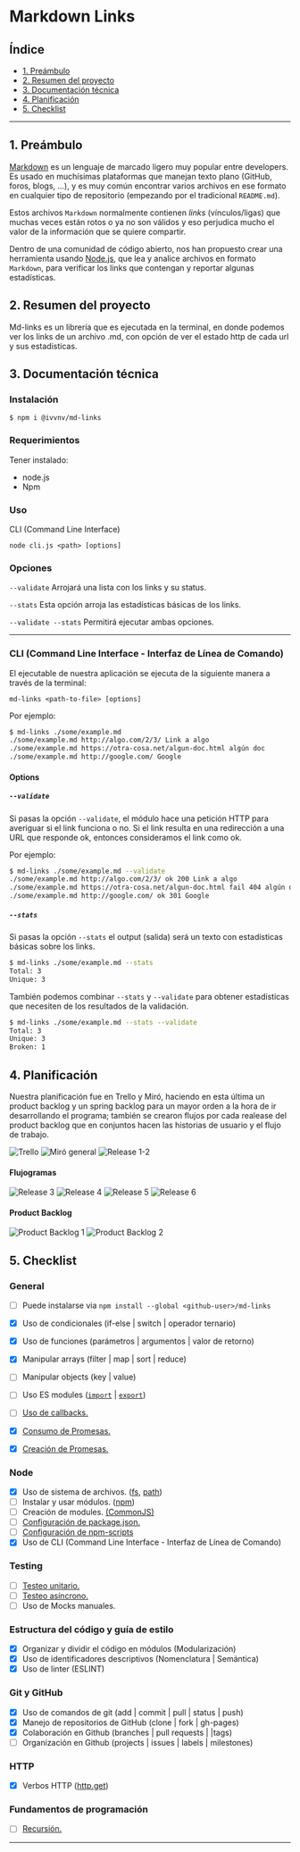 # Markdown Links

## Índice

* [1. Preámbulo](#1-preámbulo)
* [2. Resumen del proyecto](#2-resumen-del-proyecto)
* [3. Documentación técnica](#3-documentación-técnica)
* [4. Planificación](#4-planificación)
* [5. Checklist](#5-checklist)

***

## 1. Preámbulo

[Markdown](https://es.wikipedia.org/wiki/Markdown) es un lenguaje de marcado
ligero muy popular entre developers. Es usado en muchísimas plataformas que
manejan texto plano (GitHub, foros, blogs, ...), y es muy común
encontrar varios archivos en ese formato en cualquier tipo de repositorio
(empezando por el tradicional `README.md`).

Estos archivos `Markdown` normalmente contienen _links_ (vínculos/ligas) que
muchas veces están rotos o ya no son válidos y eso perjudica mucho el valor de
la información que se quiere compartir.

Dentro de una comunidad de código abierto, nos han propuesto crear una
herramienta usando [Node.js](https://nodejs.org/), que lea y analice archivos
en formato `Markdown`, para verificar los links que contengan y reportar
algunas estadísticas.

## 2. Resumen del proyecto

Md-links es un librería que es ejecutada en la terminal, en donde podemos ver los links de un archivo .md,
con opción de ver el estado http de cada url y sus estadisticas.

## 3. Documentación técnica

### Instalación
`$ npm i @ivvnv/md-links`

### Requerimientos
Tener instalado:
- node.js
- Npm

### Uso
CLI (Command Line Interface)

`node cli.js <path> [options]`

### Opciones
`--validate` Arrojará una lista con los links y su status.

`--stats` Esta opción arroja las estadísticas básicas de los links.

`--validate --stats` Permitirá ejecutar ambas opciones.
___

### CLI (Command Line Interface - Interfaz de Línea de Comando)

El ejecutable de nuestra aplicación se ejecuta de la siguiente manera a través de la terminal:

`md-links <path-to-file> [options]`

Por ejemplo:

```sh
$ md-links ./some/example.md
./some/example.md http://algo.com/2/3/ Link a algo
./some/example.md https://otra-cosa.net/algun-doc.html algún doc
./some/example.md http://google.com/ Google
```

#### Options

##### `--validate`

Si pasas la opción `--validate`, el módulo hace una petición HTTP para
averiguar si el link funciona o no. Si el link resulta en una redirección a una
URL que responde ok, entonces consideramos el link como ok.

Por ejemplo:

```sh
$ md-links ./some/example.md --validate
./some/example.md http://algo.com/2/3/ ok 200 Link a algo
./some/example.md https://otra-cosa.net/algun-doc.html fail 404 algún doc
./some/example.md http://google.com/ ok 301 Google
```


##### `--stats`

Si pasas la opción `--stats` el output (salida) será un texto con estadísticas
básicas sobre los links.

```sh
$ md-links ./some/example.md --stats
Total: 3
Unique: 3
```

También podemos combinar `--stats` y `--validate` para obtener estadísticas que
necesiten de los resultados de la validación.

```sh
$ md-links ./some/example.md --stats --validate
Total: 3
Unique: 3
Broken: 1
```
## 4. Planificación

Nuestra planificación fue en Trello y Miró, haciendo en esta última un product backlog y un spring backlog para un mayor orden a la hora de ir desarrollando el programa; también se crearon flujos por cada realease del product backlog que en conjuntos hacen las historias de usuario y el flujo de trabajo.

![Trello](https://raw.githubusercontent.com/ivvnv/SCL013-md-links/master/img%20readme/Trello.png)
![Miró general](https://raw.githubusercontent.com/ivvnv/SCL013-md-links/master/img%20readme/miro-general.png)
![Release 1-2](https://raw.githubusercontent.com/ivvnv/SCL013-md-links/master/img%20readme/release%201-2.png)

#### Flujogramas

![Release 3](https://raw.githubusercontent.com/ivvnv/SCL013-md-links/master/img%20readme/release%203.png)
![Release 4](https://raw.githubusercontent.com/ivvnv/SCL013-md-links/master/img%20readme/release%204.png)
![Release 5](https://raw.githubusercontent.com/ivvnv/SCL013-md-links/master/img%20readme/release%205.png)
![Release 6](https://raw.githubusercontent.com/ivvnv/SCL013-md-links/master/img%20readme/release%206.png)

#### Product Backlog

![Product Backlog 1](https://raw.githubusercontent.com/ivvnv/SCL013-md-links/master/img%20readme/Product%20backlog%201.png)
![Product Backlog 2](https://raw.githubusercontent.com/ivvnv/SCL013-md-links/master/img%20readme/Product%20backlog%202.png)


## 5. Checklist

### General

* [ ] Puede instalarse via `npm install --global <github-user>/md-links`

* [X] Uso de condicionales (if-else | switch | operador ternario)
* [X] Uso de funciones (parámetros | argumentos | valor de retorno)
* [X] Manipular arrays (filter | map | sort | reduce)
* [ ] Manipular objects (key | value)
* [ ] Uso ES modules ([`import`](https://developer.mozilla.org/en-US/docs/Web/JavaScript/Reference/Statements/import)
| [`export`](https://developer.mozilla.org/en-US/docs/Web/JavaScript/Reference/Statements/export))
* [ ] [Uso de callbacks.](https://developer.mozilla.org/es/docs/Glossary/Callback_function)
* [X] [Consumo de Promesas.](https://scotch.io/tutorials/javascript-promises-for-dummies#toc-consuming-promises)
* [X] [Creación de Promesas.](https://www.freecodecamp.org/news/how-to-write-a-javascript-promise-4ed8d44292b8/)

### Node

* [X] Uso de sistema de archivos. ([fs](https://nodejs.org/api/fs.html), [path](https://nodejs.org/api/path.html))
* [ ] Instalar y usar módulos. ([npm](https://www.npmjs.com/))
* [ ] Creación de modules. [(CommonJS)](https://nodejs.org/docs/latest-v0.10.x/api/modules.html)
* [ ] [Configuración de package.json.](https://docs.npmjs.com/files/package.json)
* [ ] [Configuración de npm-scripts](https://docs.npmjs.com/misc/scripts)
* [X] Uso de CLI (Command Line Interface - Interfaz de Línea de Comando)

### Testing

* [ ] [Testeo unitario.](https://jestjs.io/docs/es-ES/getting-started)
* [ ] [Testeo asíncrono.](https://jestjs.io/docs/es-ES/asynchronous)
* [ ] Uso de Mocks manuales.

### Estructura del código y guía de estilo

* [X] Organizar y dividir el código en módulos (Modularización)
* [X] Uso de identificadores descriptivos (Nomenclatura | Semántica)
* [X] Uso de linter (ESLINT)

### Git y GitHub

* [X] Uso de comandos de git (add | commit | pull | status | push)
* [X] Manejo de repositorios de GitHub (clone | fork | gh-pages)
* [X] Colaboración en Github (branches | pull requests | |tags)
* [ ] Organización en Github (projects | issues | labels | milestones)

### HTTP

* [X] Verbos HTTP ([http.get](https://nodejs.org/api/http.html#http_http_get_options_callback))

### Fundamentos de programación

* [ ] [Recursión.](https://www.youtube.com/watch?v=lPPgY3HLlhQ)

***
